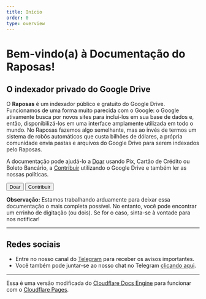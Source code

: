 ```yaml
---
title: Início
order: 0
type: overview
---
```


<ContentColumn>

# Bem-vindo(a) à Documentação do Raposas!

## O indexador privado do Google Drive

O **Raposas** é um indexador público e gratuito do Google Drive. Funcionamos de uma forma muito parecida com o Google: o Google ativamente busca por novos sites para incluí-los em sua base de dados e, então, disponibilizá-los em uma interface amplamente utilizada em todo o mundo. No Raposas fazemos algo semelhante, mas ao invés de termos um sistema de robôs automáticos que custa bilhões de dólares, a própria comunidade envia pastas e arquivos do Google Drive para serem indexados pelo Raposas.

A documentação pode ajudá-lo a [Doar](/Doar) usando Pix, Cartão de Crédito ou Boleto Bancário, a [Contribuir](/Contribuir) utilizando o Google Drive e também ler as nossas políticas.

<Button type="primary" href="/Doar">Doar</Button>
<Button type="primary" href="/Contribuir">Contribuir</Button>

<Aside>

__Observação:__ Estamos trabalhando arduamente para deixar essa documentação o mais completa possível. No entanto, você pode encontrar um errinho de digitação (ou dois). Se for o caso, sinta-se à vontade para nos notificar!

</Aside>

--------------------------------

## Redes sociais

* Entre no nosso canal do [Telegram](https://telegram.raposas.net) para receber os avisos importantes.
* Você também pode juntar-se ao nosso chat no Telegram [clicando aqui](https://t.me/raposaschat).

---

Essa é uma versão modificada do [Cloudflare Docs Engine](https://developers.cloudflare.com/docs-engine/) para funcionar com o [Cloudflare Pages](https://pages.cloudflare.com/).

</ContentColumn>
